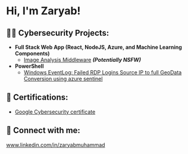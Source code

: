 <h1>Hi, I'm Zaryab!</h1>

<h2>👨‍💻 Cybersecurity Projects:</h2>

- <b>Full Stack Web App (React, NodeJS, Azure, and Machine Learning Components)</b>
  - [Image Analysis Middleware](https://github.com/joshmadakor1/4chan-Image-Analysis-Middleware-C964) <b><i>(Potentially NSFW)</b></i>
- <b>PowerShell</b>
  - [Windows EventLog: Failed RDP Logins Source IP to full GeoData Conversion using azure sentinel](https://github.com/zaryabk5888/HoneyPot.git)

<h2>📄 Certifications:</h2>

- [Google Cybersecurity certificate](https://www.credly.com/badges/f8b60f13-6bf9-4537-aa92-00293570b535/linked_in_profile)

<h2> 🤳 Connect with me:</h2>

www.linkedin.com/in/zaryabmuhammad
